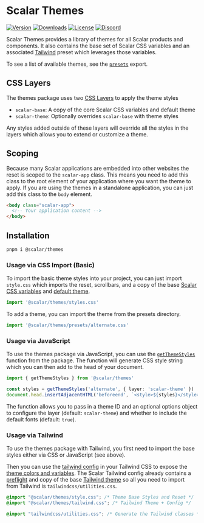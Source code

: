 # Scalar Themes

[![Version](https://img.shields.io/npm/v/%40scalar/themes)](https://www.npmjs.com/package/@scalar/themes)
[![Downloads](https://img.shields.io/npm/dm/%40scalar/themes)](https://www.npmjs.com/package/@scalar/themes)
[![License](https://img.shields.io/npm/l/%40scalar%2Fthemes)](https://www.npmjs.com/package/@scalar/themes)
[![Discord](https://img.shields.io/discord/1135330207960678410?style=flat&color=5865F2)](https://discord.gg/scalar)

Scalar Themes provides a library of themes for all Scalar products and components. It also contains the base set of Scalar CSS variables and an associated [Tailwind](https://tailwindcss.com) preset which leverages those variables.

To see a list of available themes, see the [`presets`](./src/index.ts#L65) export.

## CSS Layers

The themes package uses two [CSS Layers](https://developer.mozilla.org/en-US/docs/Web/CSS/@layer) to apply the theme styles

- `scalar-base`: A copy of the core Scalar CSS variables and default theme
- `scalar-theme`: Optionally overrides `scalar-base` with theme styles

Any styles added outside of these layers will override all the styles in the layers which allows you to extend or customize a theme.

## Scoping

Because many Scalar applications are embedded into other websites the reset is scoped to the `scalar-app` class. This means you need to add this class to the root element of your application where you want the theme to apply. If you are using the themes in a standalone application, you can just add this class to the `body` element.

```html
<body class="scalar-app">
  <!-- Your application content -->
</body>
```

## Installation

```bash
pnpm i @scalar/themes
```

### Usage via CSS Import (Basic)

To import the basic theme styles into your project, you can just import `style.css` which imports the reset, scrollbars, and a copy of the base [Scalar CSS variables](./src/variables.css) and [default theme](./src/presets/default.css).

```ts
import '@scalar/themes/styles.css'
```

To add a theme, you can import the theme from the presets directory.

```ts
import '@scalar/themes/presets/alternate.css'
```

### Usage via JavaScript

To use the themes package via JavaScript, you can use the [`getThemeStyles`](./src/index.ts#L123) function from the package. The function will generate CSS style string which you can then add to the head of your document.

```ts
import { getThemeStyles } from '@scalar/themes'

const styles = getThemeStyles('alternate', { layer: 'scalar-theme' })
document.head.insertAdjacentHTML('beforeend', `<style>${styles}</style>`)
```

The function allows you to pass in a theme ID and an optional options object to configure the layer (default: `scalar-theme`) and whether to include the default fonts (default: `true`).

### Usage via Tailwind

To use the themes package with Tailwind, you first need to import the base styles either via CSS or JavaScript (see above).

Then you can use the [tailwind config](https://tailwindcss.com/docs/theme#sharing-across-projects) in your Tailwind CSS to expose the [theme colors and variables](./src/tailwind/theme.css). The Scalar Tailwind config already contains a [preflight](https://tailwindcss.com/docs/preflight) and copy of the base [Tailwind theme](https://tailwindcss.com/docs/theme#extending-the-default-theme) so all you need to import from Tailwind is `tailwindcss/utilities.css`.

```css
@import "@scalar/themes/style.css"; /* Theme Base Styles and Reset */
@import "@scalar/themes/tailwind.css"; /* Tailwind Theme + Config */

@import "tailwindcss/utilities.css"; /* Generate the Tailwind classes */
```

